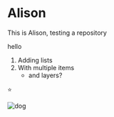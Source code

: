 # Alison

This is Alison, testing a repository

 hello
  1. Adding lists
  2. With multiple items
       - and layers?

       
:star:

![dog](https://github.com/user-attachments/assets/ca03fc0a-766d-4ed5-9f78-32d117dda762 "Dog, Shocked")
